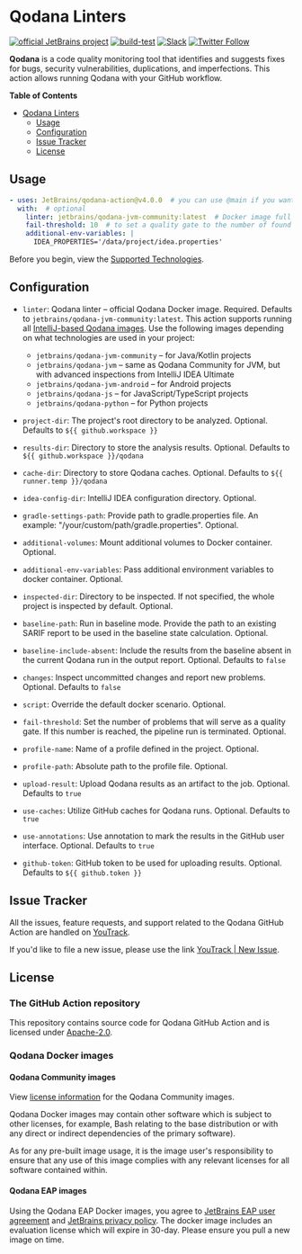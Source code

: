 # Qodana Linters

[![official JetBrains project](https://jb.gg/badges/official.svg)][jb:confluence-on-gh]
[![build-test](https://github.com/jetbrains/qodana-action/actions/workflows/test.yml/badge.svg)][gh:build]
[![Slack](https://img.shields.io/badge/Slack-%23qodana-blue)][jb:slack]
[![Twitter Follow](https://img.shields.io/twitter/follow/QodanaEvolves?style=flat)][jb:twitter]

**Qodana** is a code quality monitoring tool that identifies and suggests fixes for bugs, security vulnerabilities, duplications, and imperfections. This action allows running Qodana with your GitHub workflow.

**Table of Contents**

<!-- toc -->

- [Qodana Linters](#qodana-linters)
  - [Usage](#usage)
  - [Configuration](#configuration)
  - [Issue Tracker](#issue-tracker)
  - [License](#license)

<!-- tocstop -->

## Usage

```yaml
- uses: JetBrains/qodana-action@v4.0.0  # you can use @main if you want to use the latest version
  with:  # optional
    linter: jetbrains/qodana-jvm-community:latest  # Docker image full name with a tag
    fail-threshold: 10  # to set a quality gate to the number of found problems
    additional-env-variables: |
      IDEA_PROPERTIES='/data/project/idea.properties'
```

Before you begin, view the [Supported Technologies](https://www.jetbrains.com/help/qodana/supported-technologies.html).

## Configuration

- `linter`: Qodana linter – official Qodana Docker image. Required. Defaults to `jetbrains/qodana-jvm-community:latest`. This action supports running all [IntelliJ-based Qodana images](https://www.jetbrains.com/help/qodana/docker-images.html).
  Use the following images depending on what technologies are used in your project:
  - `jetbrains/qodana-jvm-community` – for Java/Kotlin projects
  - `jetbrains/qodana-jvm` – same as Qodana Community for JVM, but with advanced inspections from IntelliJ IDEA Ultimate
  - `jetbrains/qodana-jvm-android` – for Android projects
  - `jetbrains/qodana-js` – for JavaScript/TypeScript projects
  - `jetbrains/qodana-python` – for Python projects

- `project-dir`: The project's root directory to be analyzed. Optional. Defaults to `${{ github.workspace }}`
- `results-dir`: Directory to store the analysis results. Optional. Defaults to `${{ github.workspace }}/qodana`
- `cache-dir`: Directory to store Qodana caches. Optional. Defaults to `${{ runner.temp }}/qodana`
- `idea-config-dir`: IntelliJ IDEA configuration directory. Optional.
- `gradle-settings-path`: Provide path to gradle.properties file. An example: "/your/custom/path/gradle.properties". Optional.
- `additional-volumes`: Mount additional volumes to Docker container. Optional.
- `additional-env-variables`: Pass additional environment variables to docker container. Optional.
- `inspected-dir`: Directory to be inspected. If not specified, the whole project is inspected by default. Optional.
- `baseline-path`: Run in baseline mode. Provide the path to an existing SARIF report to be used in the baseline state calculation. Optional.
- `baseline-include-absent`: Include the results from the baseline absent in the current Qodana run in the output report. Optional. Defaults to `false`
- `changes`: Inspect uncommitted changes and report new problems. Optional. Defaults to `false`
- `script`: Override the default docker scenario. Optional.
- `fail-threshold`: Set the number of problems that will serve as a quality gate. If this number is reached, the pipeline run is terminated. Optional.
- `profile-name`: Name of a profile defined in the project. Optional.
- `profile-path`: Absolute path to the profile file. Optional.
- `upload-result`: Upload Qodana results as an artifact to the job. Optional. Defaults to `true`
- `use-caches`: Utilize GitHub caches for Qodana runs. Optional. Defaults to `true`
- `use-annotations`: Use annotation to mark the results in the GitHub user interface. Optional. Defaults to `true`
- `github-token`: GitHub token to be used for uploading results. Optional. Defaults to `${{ github.token }}`

## Issue Tracker

All the issues, feature requests, and support related to the Qodana GitHub Action are handled on [YouTrack][youtrack].

If you'd like to file a new issue, please use the link [YouTrack | New Issue][youtrack-new-issue].

## License

### The GitHub Action repository

This repository contains source code for Qodana GitHub Action and is licensed under [Apache-2.0](./LICENSE).

### Qodana Docker images

#### Qodana Community images

View [license information](https://www.jetbrains.com/legal/?fromFooter#licensing) for the Qodana Community images.

Qodana Docker images may contain other software which is subject to other licenses, for example, Bash relating to the base distribution or with any direct or indirect dependencies of the primary software).

As for any pre-built image usage, it is the image user's responsibility to ensure that any use of this image complies with any relevant licenses for all software contained within.

#### Qodana EAP images

Using the Qodana EAP Docker images, you agree to [JetBrains EAP user agreement](https://www.jetbrains.com/legal/docs/toolbox/user_eap/) and [JetBrains privacy policy](https://www.jetbrains.com/legal/docs/privacy/privacy/). The docker image includes an evaluation license which will expire in 30-day. Please ensure you pull a new image on time.

[gh:build]: https://github.com/jetbrains/qodana-action/actions/workflows/test.yml
[youtrack]: https://youtrack.jetbrains.com/issues/QD
[youtrack-new-issue]: https://youtrack.jetbrains.com/newIssue?project=QD&c=Platform%20GitHub%20Action
[jb:confluence-on-gh]: https://confluence.jetbrains.com/display/ALL/JetBrains+on+GitHub
[jb:slack]: https://jb.gg/qodana-slack
[jb:twitter]: https://twitter.com/QodanaEvolves
